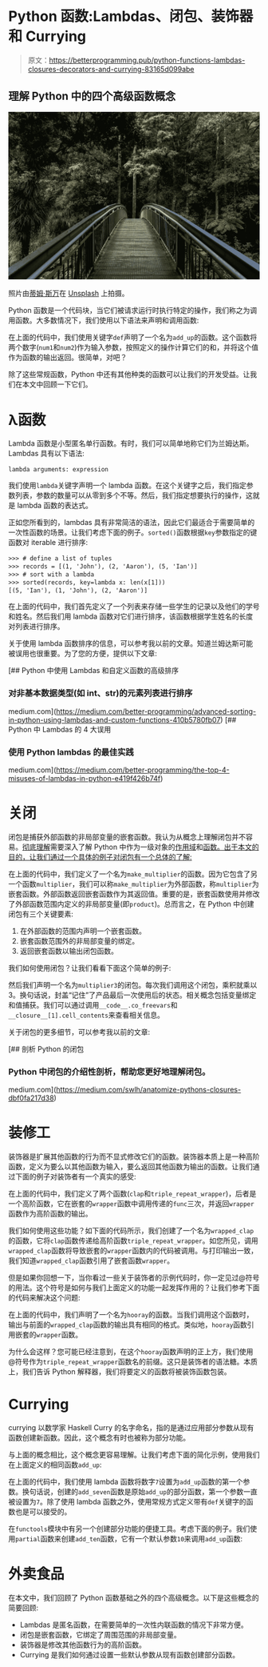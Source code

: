 # Python 函数:Lambdas、闭包、装饰器和 Currying

> 原文：<https://betterprogramming.pub/python-functions-lambdas-closures-decorators-and-currying-83165d099abe>

## 理解 Python 中的四个高级函数概念

![](img/1260c8c88b93aae790f591c71ac1e987.png)

照片由[蒂姆·斯万](https://unsplash.com/@timswaanphotography?utm_source=medium&utm_medium=referral)在 [Unsplash](https://unsplash.com?utm_source=medium&utm_medium=referral) 上拍摄。

Python 函数是一个代码块，当它们被请求运行时执行特定的操作，我们称之为调用函数。大多数情况下，我们使用以下语法来声明和调用函数:

在上面的代码中，我们使用关键字`def`声明了一个名为`add_up`的函数。这个函数将两个数字(`num1`和`num2`)作为输入参数，按照定义的操作计算它们的和，并将这个值作为函数的输出返回。很简单，对吧？

除了这些常规函数，Python 中还有其他种类的函数可以让我们的开发受益。让我们在本文中回顾一下它们。

# λ函数

Lambda 函数是小型匿名单行函数。有时，我们可以简单地称它们为兰姆达斯。Lambdas 具有以下语法:

```
lambda arguments: expression
```

我们使用`lambda`关键字声明一个 lambda 函数。在这个关键字之后，我们指定参数列表，参数的数量可以从零到多个不等。然后，我们指定想要执行的操作，这就是 lambda 函数的表达式。

正如您所看到的，lambdas 具有非常简洁的语法，因此它们最适合于需要简单的一次性函数的场景。让我们考虑下面的例子。`sorted()`函数根据`key`参数指定的键函数对 iterable 进行排序:

```
>>> # define a list of tuples
>>> records = [(1, 'John'), (2, 'Aaron'), (5, 'Ian')]
>>> # sort with a lambda
>>> sorted(records, key=lambda x: len(x[1]))
[(5, 'Ian'), (1, 'John'), (2, 'Aaron')]
```

在上面的代码中，我们首先定义了一个列表来存储一些学生的记录以及他们的学号和姓名。然后我们用 lambda 函数对它们进行排序，该函数根据学生姓名的长度对列表进行排序。

关于使用 lambda 函数排序的信息，可以参考我以前的文章。知道兰姆达斯可能被误用也很重要。为了您的方便，提供以下文章:

[](https://medium.com/better-programming/advanced-sorting-in-python-using-lambdas-and-custom-functions-410b5780fb07) [## Python 中使用 Lambdas 和自定义函数的高级排序

### 对非基本数据类型(如 int、str)的元素列表进行排序

medium.com](https://medium.com/better-programming/advanced-sorting-in-python-using-lambdas-and-custom-functions-410b5780fb07) [](https://medium.com/better-programming/the-top-4-misuses-of-lambdas-in-python-e419f426b74f) [## Python 中 Lambdas 的 4 大误用

### 使用 Python lambdas 的最佳实践

medium.com](https://medium.com/better-programming/the-top-4-misuses-of-lambdas-in-python-e419f426b74f) 

# 关闭

闭包是捕获外部函数的非局部变量的嵌套函数。我认为从概念上理解闭包并不容易。[彻底理解](https://medium.com/swlh/anatomize-pythons-closures-dbf0fa217d38)需要深入了解 Python 中作为一级对象的[作用域](https://medium.com/better-programming/6-things-to-know-to-demystify-namespaces-and-scopes-in-python-f5353c7ff56f)和[函数。出于本文的目的，让我们通过一个具体的例子对闭包有一个总体的了解:](https://medium.com/swlh/everything-is-an-object-in-python-learn-to-use-functions-as-objects-ace7f30e283e)

在上面的代码中，我们定义了一个名为`make_multiplier`的函数。因为它包含了另一个函数`multiplier`，我们可以称`make_multiplier`为外部函数，称`multiplier`为嵌套函数。外部函数返回嵌套函数作为其返回值。重要的是，嵌套函数使用并修改了外部函数范围内定义的非局部变量(即`product`)。总而言之，在 Python 中创建闭包有三个关键要素:

1.  在外部函数的范围内声明一个嵌套函数。
2.  嵌套函数范围外的非局部变量的绑定。
3.  返回嵌套函数以输出闭包函数。

我们如何使用闭包？让我们看看下面这个简单的例子:

然后我们声明一个名为`multiplier3`的闭包。每次我们调用这个闭包，乘积就乘以 3。换句话说，封盖“记住”了产品最后一次使用后的状态。相关概念包括变量绑定和值捕获。我们可以通过调用`__code__.co_freevars`和`__closure__[1].cell_contents`来查看相关信息。

关于闭包的更多细节，可以参考我以前的文章:

[](https://medium.com/swlh/anatomize-pythons-closures-dbf0fa217d38) [## 剖析 Python 的闭包

### Python 中闭包的介绍性剖析，帮助您更好地理解闭包。

medium.com](https://medium.com/swlh/anatomize-pythons-closures-dbf0fa217d38) 

# 装修工

装饰器是扩展其他函数的行为而不显式修改它们的函数。装饰器本质上是一种高阶函数，定义为要么以其他函数为输入，要么返回其他函数为输出的函数。让我们通过下面的例子对装饰者有一个真实的感受:

在上面的代码中，我们定义了两个函数(`clap`和`triple_repeat_wrapper`)，后者是一个高阶函数，它在嵌套的`wrapper`函数中调用传递的`func`三次，并返回`wrapper`函数作为高阶函数的输出。

我们如何使用这些功能？如下面的代码所示，我们创建了一个名为`wrapped_clap`的函数，它将`clap`函数传递给高阶函数`triple_repeat_wrapper`。如您所见，调用`wrapped_clap`函数将导致嵌套的`wrapper`函数内的代码被调用。与打印输出一致，我们知道`wrapped_clap`函数引用了嵌套函数`wrapper`。

但是如果你回想一下，当你看过一些关于装饰者的示例代码时，你一定见过@符号的用法。这个符号是如何与我们上面定义的功能一起发挥作用的？让我们参考下面的代码来解决这个问题:

在上面的代码中，我们声明了一个名为`hooray`的函数。当我们调用这个函数时，输出与前面的`wrapped_clap`函数的输出具有相同的格式。类似地，`hooray`函数引用嵌套的`wrapper`函数。

为什么会这样？您可能已经注意到，在这个`hooray`函数声明的正上方，我们使用@符号作为`triple_repeat_wrapper`函数名的前缀。这只是装饰者的语法糖。本质上，我们告诉 Python 解释器，我们将要定义的函数将被装饰函数包装。

# Currying

currying 以数学家 Haskell Curry 的名字命名，指的是通过应用部分参数从现有函数创建新函数。因此，这个概念有时也被称为部分功能。

与上面的概念相比，这个概念更容易理解。让我们考虑下面的简化示例，使用我们在上面定义的相同函数`add_up`:

在上面的代码中，我们使用 lambda 函数将数字`7`设置为`add_up`函数的第一个参数。换句话说，创建的`add_seven`函数是原始`add_up`的部分函数，第一个参数一直被设置为`7`。除了使用 lambda 函数之外，使用常规方式定义带有`def`关键字的函数也是可以接受的。

在`functools`模块中有另一个创建部分功能的便捷工具。考虑下面的例子。我们使用`partial`函数来创建`add_ten`函数，它有一个默认参数`10`来调用`add_up`函数:

# 外卖食品

在本文中，我们回顾了 Python 函数基础之外的四个高级概念。以下是这些概念的简要回顾:

*   Lambdas 是匿名函数，在需要简单的一次性内联函数的情况下非常方便。
*   闭包是嵌套函数，它绑定了周围范围的非局部变量。
*   装饰器是修改其他函数行为的高阶函数。
*   Currying 是我们如何通过设置一些默认参数从现有函数创建部分函数。